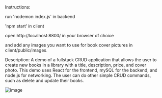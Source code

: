 Instructions:

run 'nodemon index.js' in backend

'npm start' in client

open http://localhost:8800/ in your browser of choice

and add any images you want to use for book cover pictures in client/public/images.

Description:
A demo of a fullstack CRUD application that allows the user to create new books in a 
library with a title, description, price, and cover photo. 
This demo uses React for the frontend, mySQL for the backend, and node.js for networking.
The user can do other simple CRUD commands, such as delete and update their books.

![image](https://github.com/SpookyCthulhu/test/assets/161183828/bd090a88-a744-4625-b87f-b0d9b71b3087)
